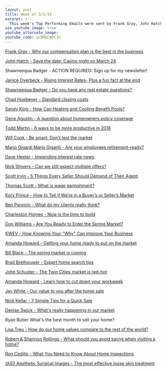 ```yaml
---
layout: post
title: Week of 3/5/18
excerpt: >-
  This week's Top Performing Emails were sent by Frank Gray, John Hatch, Shawneequa Badger, Janice Overbeck, Shawneequa Badger
use_youtube_image: true
youtube_alternate_image:
youtube_code: yLNNQCWDCJU
---
```

<a href="https://t.e2ma.net/webview/vfm1k/943934609b9f36e01664ec40fd2c6738" target="_blank">Frank Gray - Why our compensation plan is the best in the business</a>

<a href="https://t.e2ma.net/webview/qn9knf/13c1a98a4d0c4e2e49d4f9d34153015a" target="_blank">John Hatch - 	Save the date: Casino night on March 24</a>

Shawneequa Badger -	ACTION REQUIRED: Sign up for my newsletter!

<a href="https://t.e2ma.net/webview/tt7n0/63fc312e15a7d622f83934f5572a3c02" target="_blank">Janice Overbeck - Rising Interest Rates- Plus a fun fact at the end</a>

<a href="https://t.e2ma.net/webview/9pk9ib/18200bc459acf84f0fd7f7a2675af48e" target="_blank">Shawneequa Badger - Do you have any real estate questions?</a>

<a href="https://t.e2ma.net/webview/gx63ib/6268401577bac99f0c793af739c51902" target="_blank">Chad Huebener - Standard closing costs</a>

<a href="https://t.e2ma.net/webview/wo4ild/65e03427ca1efa6981056b21978f0e51" target="_blank">Sandy King - How Can Heating and Cooling Benefit Pools?</a>

<a href="https://t.e2ma.net/webview/rhq6l/fa1aa797109a0c2e2c85b85a40bc7878" target="_blank">Gene Agustin - A question about homeowners policy coverage</a>

<a href="https://t.e2ma.net/webview/0f4im/90eeb4ad325fc65977f3e5cc213cef67" target="_blank">Todd Martin - 6 ways to be more productive in 2018</a>

<a href="https://t.e2ma.net/webview/1qxro/4de78a29ef74f15bcb7cc7e8af883bbe" target="_blank">Will Cook - Be smart: Don't test the market</a>

<a href="https://t.e2ma.net/webview/yqxwr/29c62fd069b6ccca59dd2941299d80c8" target="_blank">Mario Giganti	Mario Giganti - Are your employees retirement-ready?</a>

<a href="https://t.e2ma.net/webview/8sg8bb/caa81671aa5a905bd2a02c419e4e2b68" target="_blank">Dave Heeter - Impending interest rate news</a>

<a href="https://t.e2ma.net/webview/mhnejb/d261f720f447a3dd9fe7a0a8c009a39c" target="_blank">Nick Shivers - Can we still expect multiple offers?</a>

<a href="https://t.e2ma.net/webview/w5gsl/f069ea62041e3c8aac776f018caa3517" target="_blank">Scott Irvin - 	5 Things Every Seller Should Demand of Their Agent</a>

<a href="https://t.e2ma.net/webview/n2tki/bb965d6526a5a4eb2648cff3c8a687db" target="_blank">Thomas Scott - What is wage garinshment?</a>

<a href="https://t.e2ma.net/webview/rxppgb/e5966abcd924528509abc0537e59b218" target="_blank">Kory Prince - How to Tell if We’re in a Buyer’s or Seller’s Market</a>

<a href="https://t.e2ma.net/webview/lwjtub/8181af2649be45c671cf7c73792bfb5e" target="_blank">Ben Parojcic - What do my clients really think?</a>

<a href="https://t.e2ma.net/webview/9qw5l/a2845d8f2b9f81c5840cf5bb3a7cc6cf" target="_blank">Charleston Homes - Now is the time to build</a>

<a href="https://t.e2ma.net/webview/nrwk7/5b642bf5e2f3686dfb54ee3a464ebe8e" target="_blank">Don Williams - Are You Ready to Enter the Spring Market?</a>

<a href="https://t.e2ma.net/webview/wnsznc/63c20e88bef85b972492154123d93308" target="_blank">KWEV - How Knowing Your "Why" Can Improve Your Business</a>

<a href="https://t.e2ma.net/webview/7srl7/42c9276f416ed0510522514c76a53a46" target="_blank">Amanda Howard - Getting your home ready to put on the market</a>

<a href="https://t.e2ma.net/webview/v8cst/48fa47801ee1cbc8df44e0df940d59df" target="_blank">Bill Black - The spring market is coming</a>

<a href="https://t.e2ma.net/webview/wv1oab/c7b67d6f176c89c1a7a45e769c95459b" target="_blank">Brad Brethouwer - Expert home search tips</a>

<a href="https://t.e2ma.net/webview/fb0p4/5bb69a851830da6a0067967d223f0e16" target="_blank">John Schuster - The Twin Cities market is red-hot</a>

<a href="https://t.e2ma.net/webview/fv2l7/70a468698b9acac5ea4d16fb222cbf21" target="_blank">Amanda Howard - Learn how to cut down your workweek</a>

<a href="https://t.e2ma.net/webview/w9z2y/b9abc937348214d4bf2da305a465fae3" target="_blank">Jay White - Our value to you after the home sale</a>

<a href="https://t.e2ma.net/webview/s5c55f/8646e4ce8edb03e0c7e3cb681b477f71" target="_blank">Nick Kellar - 7 Simple Tips for a Quick Sale</a>

<a href="https://t.e2ma.net/webview/1yz8m/bb514ca96269434513ec5b328b09f525" target="_blank">Denise Swick - What's really happening in our market</a>

Ryan Butler	What's the best month to sell your home?

<a href="https://t.e2ma.net/webview/yxu4t/abefc914ede9a022b0e918d4d06b76d7" target="_blank">Lisa Treu - 	How do our home values compare to the rest of the world?</a>

<a href="https://t.e2ma.net/webview/olrew/bd0bf147ac48e5059c5b9d205c469e4b" target="_blank">Robert & Shannon Rollings - 	What should you avoid sayng when visiting a home?</a>

<a href="https://t.e2ma.net/webview/l08w8/5f677ec823a56050f91fb4b2ba990d22" target="_blank">Ron Cedillo - What You Need to Know About Home Inspections</a>

<a href="https://t.e2ma.net/webview/e8x3u/2bf4d015c4f4a2b56161836238678bf2" target="_blank">(ASI) Aesthetic Surgical Images - The most effective loose skin treatment </a>
